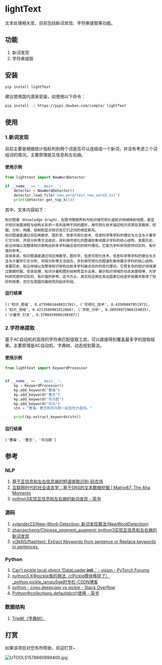 # lightText
文本处理相关库，目前包括新词发现、字符串提取等功能。

## 功能

1. 新词发现
2. 字符串提取

## 安装

```bash
pip install lightText
```
建议使用国内源来安装，如使用以下命令：

```bash
pip install -i https://pypi.douban.com/simple/ lightText
```

## 使用

### 1.新词发现

目前主要是根据统计指标判别两个词是否可以连结成一个新词，并没有考虑三个词组词的情况。主要原理是互信息和左右熵。

#### 使用示例

```python
from lighttext import NewWordDetector

if __name__ == '__main__':
    detector = NewWordDetector()
    detector.load_file('new_word/test_new_word3.txt')
    print(detector.get_top_k(5))
```

其中，文本内容如下：

```text
知识图谱（Knowledge Graph），在图书情报界称为知识域可视化或知识领域映射地图，是显示知识发展进程与结构关系的一系列各种不同的图形，用可视化技术描述知识资源及其载体，挖掘、分析、构建、绘制和显示知识及它们之间的相互联系。
知识图谱是通过将应用数学、图形学、信息可视化技术、信息科学等学科的理论与方法与计量学引文分析、共现分析等方法结合，并利用可视化的图谱形象地展示学科的核心结构、发展历史、前沿领域以及整体知识架构达到多学科融合目的的现代理论。它能为学科研究提供切实的、有价值的参考。
具体来说，知识图谱是通过将应用数学、图形学、信息可视化技术、信息科学等学科的理论与方法与计量学引文分析、共现分析等方法结合，并利用可视化的图谱形象地展示学科的核心结构、发展历史、前沿领域以及整体知识架构达到多学科融合目的的现代理论。它把复杂的知识领域通过数据挖掘、信息处理、知识计量和图形绘制而显示出来，揭示知识领域的动态发展规律，为学科研究提供切实的、有价值的参考。迄今为止，其实际应用在发达国家已经逐步拓展并取得了较好的效果，但它在我国仍属研究的起步阶段。
```

#### 运行结果

```text
[('知识_图谱', 0.4759861448031701), ('可视化_技术', 0.43589887951973), ('知识_领域', 0.4213569981012666), ('共现_分析', 0.38939972966154035), ('计量学_引文', 0.3790459908198307)]
```

### 2.字符串提取

基于AC自动机的高效的字符串匹配提取工具，可以直接得到覆盖最多字的提取结果。主要原理是AC自动机、字典树、动态规划算法。

#### 使用示例

```python
from lighttext import KeywordProcessor


if __name__ == '__main__':
    kp = KeywordProcessor()
    kp.add_keyword("曹操")
    kp.add_keyword("曹丕")
    kp.add_keyword("司马懿")
    kp.add_keyword("司马")
    stn = "曹操、曹丕和司马懿一起去吃大盘鸡。"

    print(kp.extract_keywords(stn))
```

#### 运行结果

```text
['曹操', '曹丕', '司马懿']
```

## 参考

### NLP

1. [基于互信息和左右信息熵的短语提取识别-码农场](https://www.hankcs.com/nlp/extraction-and-identification-of-mutual-information-about-the-phrase-based-on-information-entropy.html)
2. [互联网时代的社会语言学：基于SNS的文本数据挖掘 | Matrix67: The Aha Moments](http://www.matrix67.com/blog/archives/5044)
3. [python3实现互信息和左右熵的新词发现 - 简书](https://www.jianshu.com/p/e9313fd692ef)

### 源码

1. [xylander23/New-Word-Detection: 新词发现算法(NewWordDetection)](https://github.com/xylander23/New-Word-Detection)
2. [zhanzecheng/Chinese_segment_augment: python3实现互信息和左右熵的新词发现](https://github.com/zhanzecheng/Chinese_segment_augment)
3. [vi3k6i5/flashtext: Extract Keywords from sentence or Replace keywords in sentences.](https://github.com/vi3k6i5/flashtext)

### Python

1. [Can't pickle local object 'DataLoader.__init__.<locals>.<lambda>' - vision - PyTorch Forums](https://discuss.pytorch.org/t/cant-pickle-local-object-dataloader-init-locals-lambda/31857)
2. [python3.X中pickle类的用法（cPickle模块移除了）_python,pickle_lanqiu5ge的专栏-CSDN博客](https://blog.csdn.net/lanqiu5ge/article/details/25136909)
3. [python - copy.deepcopy vs pickle - Stack Overflow](https://stackoverflow.com/questions/1410615/copy-deepcopy-vs-pickle)
4. [Python中collections.defaultdict()使用 - 简书](https://www.jianshu.com/p/26df28b3bfc8)

### 数据结构

1. [Trie树（字典树）](https://github.com/zhanzecheng/The-Art-Of-Programming-By-July/blob/master/ebook/zh/06.09.md)

## 打赏

如果该项目对您有所帮助，欢迎打赏~

![UTOOLS1578660899400.jpg](https://lightsmile-img.oss-cn-beijing.aliyuncs.com/UTOOLS1578660899400.jpg)





